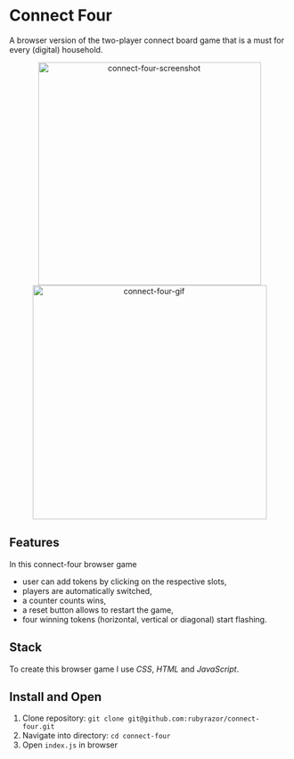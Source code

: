 # Connect Four
A browser version of the two-player connect board game that is a must for every (digital) household.

<p align="center">
<img width="400" alt="connect-four-screenshot" src="https://user-images.githubusercontent.com/85343170/150611237-9b358a3f-0ce4-4c99-8b60-e6d016b7c7bc.png">
<img width="420" alt="connect-four-gif" src="https://user-images.githubusercontent.com/85343170/150611728-c66801d8-a525-479e-8c60-13609bc10ae3.gif">
</p>

## Features
In this connect-four browser game 

- user can add tokens by clicking on the respective slots,
- players are automatically switched,
- a counter counts wins,
- a reset button allows to restart the game,
- four winning tokens (horizontal, vertical or diagonal) start flashing.

## Stack

To create this browser game I use _CSS_, _HTML_ and _JavaScript_.

## Install and Open
1. Clone repository: `git clone git@github.com:rubyrazor/connect-four.git`
2. Navigate into directory: `cd connect-four`
3. Open `index.js` in browser
